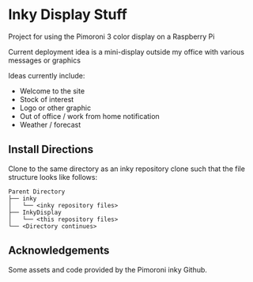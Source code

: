 # Inky Display Stuff

Project for using the Pimoroni 3 color display on a Raspberry Pi

Current deployment idea is a mini-display outside my office with various messages or graphics

Ideas currently include:
- Welcome to the site
- Stock of interest
- Logo or other graphic
- Out of office / work from home notification
- Weather / forecast

## Install Directions

Clone to the same directory as an inky repository clone such that the file structure looks like follows:

    Parent Directory
    ├── inky
    │   └── <inky repository files>
    ├── InkyDisplay
    │   └── <this repository files>
    └── <Directory continues>

## Acknowledgements

Some assets and code provided by the Pimoroni inky Github.
